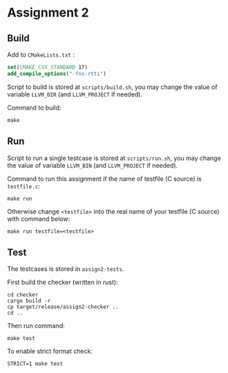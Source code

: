 # Assignment 2

## Build

Add to `CMakeLists.txt` :

```cmake
set(CMAKE_CXX_STANDARD 17)
add_compile_options("-fno-rtti")
```

Script to build is stored at `scripts/build.sh`, you may change the value of variable `LLVM_DIR` (and `LLVM_PROJECT` if needed).

Command to build:

```
make
```

## Run

Script to run a single testcase is stored at `scripts/run.sh`, you may change the value of variable `LLVM_BIN` (and `LLVM_PROJECT` if needed).

Command to run this assignment if the name of testfile (C source) is `testfile.c`:

```
make run
```

Otherwise change `<testfile>` into the real name of your testfile (C source) with command below:

```
make run testfile=<testfile>
```

## Test

The testcases is stored in `assign2-tests`.

First build the checker (written in rust):

```
cd checker
cargo build -r
cp target/release/assign2-checker ..
cd ..
```

Then run command:

```
make test
```

To enable strict format check:

```
STRICT=1 make test
```
